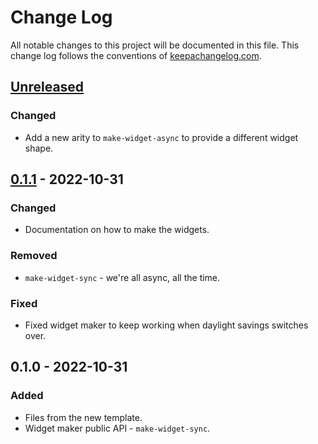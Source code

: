 # Change Log
All notable changes to this project will be documented in this file. This change log follows the conventions of [keepachangelog.com](http://keepachangelog.com/).

## [Unreleased]
### Changed
- Add a new arity to `make-widget-async` to provide a different widget shape.

## [0.1.1] - 2022-10-31
### Changed
- Documentation on how to make the widgets.

### Removed
- `make-widget-sync` - we're all async, all the time.

### Fixed
- Fixed widget maker to keep working when daylight savings switches over.

## 0.1.0 - 2022-10-31
### Added
- Files from the new template.
- Widget maker public API - `make-widget-sync`.

[Unreleased]: https://sourcehost.site/your-name/cljs-testing-with-lein/compare/0.1.1...HEAD
[0.1.1]: https://sourcehost.site/your-name/cljs-testing-with-lein/compare/0.1.0...0.1.1
